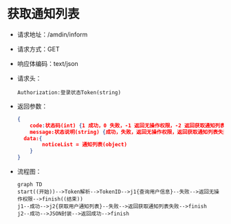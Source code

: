 # 获取通知列表

- 请求地址：/amdin/inform

- 请求方式：GET

- 响应体编码：text/json

- 请求头：

  ```
  Authorization:登录状态Token(string)
  ```

- 返回参数：

  ```json
  {
      code:状态码(int) {1 成功，0 失败，-1 返回无操作权限，-2 返回获取通知列表失败}
      message:状态说明(string) {成功，失败，返回无操作权限，返回获取通知列表失败}
  	data:{
          noticeList = 通知列表(object)
      }
  }
  ```

- 流程图：

  ```mermaid
  graph TD
  start((开始))-->Token解析-->TokenID-->j1{查询用户信息}--失败-->返回无操作权限-->finish((结束))
  j1--成功-->j2{获取用户通知列表}--失败-->返回获取通知列表失败-->finish
  j2--成功-->JSON封装-->返回成功-->finish
  ```

  




